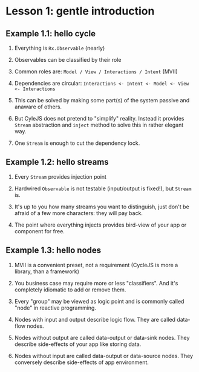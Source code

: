 # Lesson 1: gentle introduction

<h2 id="1.1">Example 1.1: hello cycle</h2>

1. Everything is `Rx.Observable` (nearly)

2. Observables can be classified by their role

3. Common roles are:
   `Model / View / Interactions / Intent` (MVII)

4. Dependencies are circular:
   `Interactions <- Intent <- Model <- View <- Interactions`

5. This can be solved by making some part(s) of the system passive and anaware of others.

6. But CyleJS does not pretend to "simplify" reality.
   Instead it provides `Stream` abstraction and `inject` method to solve this in rather elegant way.

7. One `Stream` is enough to cut the dependency lock.


<h2 id="1.2">Example 1.2: hello streams</h2>

1. Every `Stream` provides injection point

2. Hardwired `Observable` is not testable (input/output is fixed!), but `Stream` is.

3. It's up to you how many streams you want to distinguish, just don't be afraid of a few more characters:
   they will pay back.

4. The point where everything injects provides bird-view of your app or component for free.


<h2 id="1.3">Example 1.3: hello nodes</h2>

1. MVII is a convenient preset, not a requirement (CycleJS is more a library, than a framework)

2. You business case may require more or less "classifiers". And it's completely idiomatic to add or remove them.

3. Every "group" may be viewed as logic point and is commonly called "node" in reactive programming.

4. Nodes with input and output describe logic flow. They are called data-flow nodes.

5. Nodes without output are called data-output or data-sink nodes.
   They describe side-effects of your app like storing data.

6. Nodes without input are called data-output or data-source nodes.
   They conversely describe side-effects of app environment.